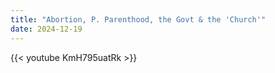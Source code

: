 ```yaml
---
title: "Abortion, P. Parenthood, the Govt & the 'Church'"
date: 2024-12-19
---
```


{{< youtube KmH795uatRk >}}
